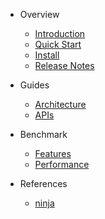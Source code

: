 * Overview
  * [Introduction](en-us/introduction.md)
  * [Quick Start](en-us/quick-start.md)
  * [Install](en-us/install.md)
  * [Release Notes](en-us/release-notes.md)

* Guides
  * [Architecture](en-us/architecture.md)
  * [APIs](en-us/apis.md)

* Benchmark
  * [Features](en-us/features.md)
  * [Performance](en-us/performance.md)

* References
  * [ninja](en-us/ninja.md)

